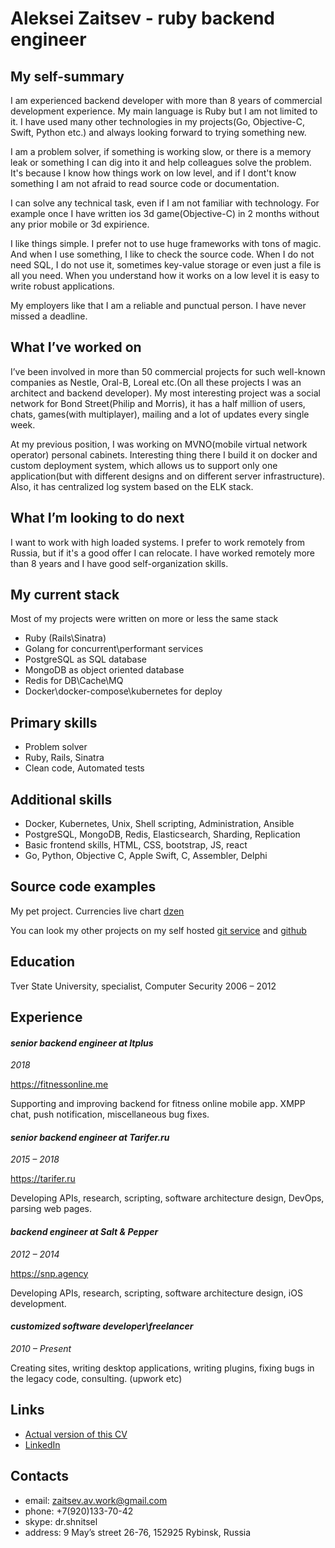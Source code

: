 # Aleksei Zaitsev - ruby backend engineer

## My self-summary

I am experienced backend developer with more than 8 years of commercial development experience. My main language is Ruby but I am not limited to it. I have used many other technologies in my projects(Go, Objective-C, Swift, Python etc.) and always looking forward to trying something new.

I am a problem solver, if something is working slow, or there is a memory leak or something I can dig into it and help colleagues solve the problem. It's because I know how things work on low level, and if I dont't know something I am not afraid to read source code or documentation.

I can solve any technical task, even if I am not familiar with technology. For example once I have written ios 3d game(Objective-C) in 2 months without any prior mobile or 3d expirience.

I like things simple. I prefer not to use huge frameworks with tons of magic. And when I use something, I like to check the source code. When I do not need SQL, I do not use it, sometimes key-value storage or even just a file is all you need. When you understand how it works on a low level it is easy to write robust applications.

My employers like that I am a reliable and punctual person. I have never missed a deadline.

## What I’ve worked on

I’ve been involved in more than 50 commercial projects for such well-known companies as Nestle, Oral-B, Loreal etc.(On all these projects I was an architect and backend developer). My most interesting project was a social network for Bond Street(Philip and Morris), it has a half million of users, chats, games(with multiplayer), mailing and a lot of updates every single week.

At my previous position, I was working on MVNO(mobile virtual network operator) personal cabinets. Interesting thing there I build it on docker and custom deployment system, which allows us to support only one application(but with different designs and on different server infrastructure). Also, it has centralized log system based on the ELK stack.

## What I’m looking to do next

I want to work with high loaded systems. I prefer to work remotely from Russia, but if it's a good offer I can relocate. I have worked remotely more than 8 years and I have good self-organization skills.

## My current stack

Most of my projects were written on more or less the same stack

* Ruby (Rails\Sinatra)
* Golang for concurrent\performant services
* PostgreSQL as SQL database
* MongoDB as object oriented database
* Redis for DB\Cache\MQ
* Docker\docker-compose\kubernetes for deploy

## Primary skills

* Problem solver
* Ruby, Rails, Sinatra
* Clean code, Automated tests

## Additional skills

* Docker, Kubernetes, Unix, Shell scripting, Administration, Ansible
* PostgreSQL, MongoDB, Redis, Elasticsearch, Sharding, Replication
* Basic frontend skills, HTML, CSS, bootstrap, JS, react
* Go, Python, Objective C, Apple Swift, C, Assembler, Delphi

## Source code examples

My pet project. Currencies live chart [dzen](https://git.clean-code.club/drshnitsel/dzen)

You can look my other projects on my self hosted [git service](https://git.clean-code.club/drshnitsel/) and [github](https://github.com/DrShnitzel)

## Education

Tver State University,
specialist, Computer Security
2006 – 2012

## Experience

#### _senior backend engineer at Itplus_
_2018_

https://fitnessonline.me

Supporting and improving backend for fitness online mobile app. XMPP chat, push notification, miscellaneous bug fixes.

#### _senior backend engineer at Tarifer.ru_
_2015 – 2018_

https://tarifer.ru

Developing APIs, research, scripting, software architecture design, DevOps, parsing web pages.

#### _backend engineer at Salt & Pepper_
_2012 – 2014_

https://snp.agency

Developing APIs, research, scripting, software architecture design, iOS development.

#### _customized software developer\freelancer_
_2010 – Present_

Creating sites, writing desktop applications, writing plugins, fixing bugs in the legacy code, consulting. (upwork etc)

## Links

* [Actual version of this CV](https://github.com/DrShnitzel/zaitsev_av_cv)
* [LinkedIn](https://ru.linkedin.com/in/aleksei-zaitsev-6188755b)

## Contacts
* email: zaitsev.av.work@gmail.com
* phone: +7(920)133-70-42
* skype: dr.shnitsel
* address: 9 May’s street 26-76, 152925 Rybinsk, Russia
